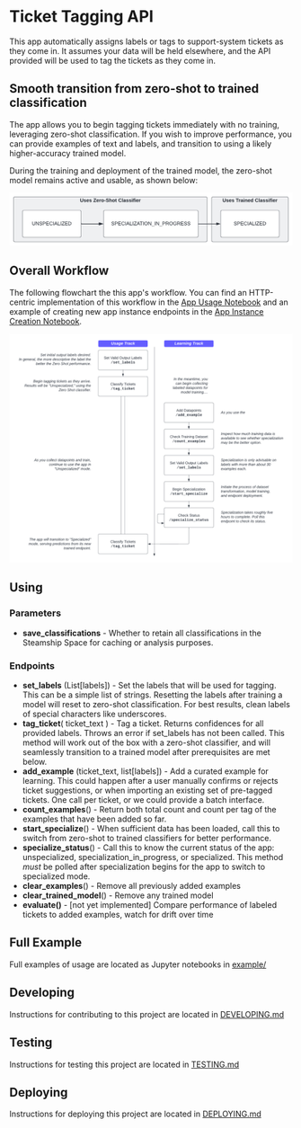 # Ticket Tagging API

This app automatically assigns labels or tags to support-system tickets as they come in.  It assumes
your data will be held elsewhere, and the API provided will be used to tag the tickets as they come in.

## Smooth transition from zero-shot to trained classification

The app allows you to begin tagging tickets immediately with no training, leveraging zero-shot classification.  If you wish
to improve performance, you can provide examples of text and labels, and transition to using a likely higher-accuracy 
trained model. 

During the training and deployment of the trained model, the zero-shot model remains active and usable, as shown below: 

![Diagram of Specialization Transition](docs/specialization_status.png)

## Overall Workflow

The following flowchart the this app's workflow. You can find an HTTP-centric implementation of this workflow 
in the [App Usage Notebook](example/app_usage.ipynb) and an example of creating new app instance endpoints in the
[App Instance Creation Notebook](example/app_instance_creation.ipynb).

![App Workflow Diagram](docs/app_workflow.png)

## Using

### Parameters

- **save_classifications** - Whether to retain all classifications in the Steamship Space for caching or analysis purposes.

### Endpoints

- **set_labels** (List[labels]) - Set the labels that will be used for tagging. This can be a simple list of strings. Resetting the labels after training a model will reset to zero-shot classification.  For best results, clean labels of special characters like underscores.
- **tag_ticket**( ticket_text ) - Tag a ticket.  Returns confidences for all provided labels.  Throws an error if set_labels has not been called.  This method will work out of the box with a zero-shot classifier, and will seamlessly transition to a trained model after prerequisites are met below.
- **add_example** (ticket_text, list[labels]) - Add a curated example for learning.  This could happen after a user manually confirms or rejects ticket suggestions, or when importing an existing set of pre-tagged tickets.  One call per ticket, or we could provide a batch interface.
- **count_examples**() - Return both total count and count per tag of the examples that have been added so far.
- **start_specialize**() - When sufficient data has been loaded, call this to switch from zero-shot to trained classifiers for better performance.
- **specialize_status**() - Call this to know the current status of the app: unspecialized, specialization_in_progress, or specialized.  This method *must* be polled after specialization begins for the app to switch to specialized mode.
- **clear_examples**() - Remove all previously added examples
- **clear_trained_model**() - Remove any trained model
- **evaluate()** - [not yet implemented] Compare performance of labeled tickets to added examples, watch for drift over time

## Full Example

Full examples of usage are located as Jupyter notebooks in [example/](example/)

## Developing

Instructions for contributing to this project are located in [DEVELOPING.md](DEVELOPING.md)

## Testing

Instructions for testing this project are located in [TESTING.md](TESTING.md)

## Deploying

Instructions for deploying this project are located in [DEPLOYING.md](DEPLOYING.md)
